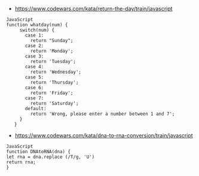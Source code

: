 * https://www.codewars.com/kata/return-the-day/train/javascript
```
JavaScript
function whatday(num) { 
     switch(num) {
       case 1:
         return "Sunday";
       case 2:
         return 'Monday';
       case 3:
         return 'Tuesday';
       case 4:
         return 'Wednesday';
       case 5:
         return 'Thursday';
       case 6:
         return 'Friday';
       case 7:
         return 'Saturday';
       default:
         return 'Wrong, please enter a number between 1 and 7';
     }
   }

```
* https://www.codewars.com/kata/dna-to-rna-conversion/train/javascript
```
JavaScript
function DNAtoRNA(dna) {
let rna = dna.replace (/T/g, 'U')
return rna;
}
```